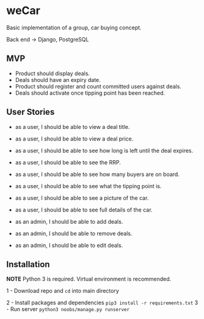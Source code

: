 # weCar
Basic implementation of a group, car buying concept.

Back end -> Django, PostgreSQL

## MVP
 - Product should display deals.
 - Deals should have an expiry date.
 - Product should register and count committed users against deals.
 - Deals should activate once tipping point has been reached.

## User Stories
 - as a user, I should be able to view a deal title.
 - as a user, I should be able to view a deal price.
 - as a user, I should be able to see how long is left until the deal expires.
 - as a user, I should be able to see the RRP.
 - as a user, I should be able to see how many buyers are on board.
 - as a user, I should be able to see what the tipping point is.
 - as a user, I should be able to see a picture of the car.
 - as a user, I should be able to see full details of the car.

 - as an admin, I should be able to add deals.
 - as an admin, I should be able to remove deals.
 - as an admin, I should be able to edit deals.

## Installation
**NOTE** Python 3 is required. Virtual environment is recommended.

1 - Download repo and `cd` into main directory

2 - Install packages and dependencies `pip3 install -r requirements.txt`
3 - Run server `python3 noobs/manage.py runserver`
